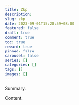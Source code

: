 ```yaml
---
title: Zkp
description:
slug: zkp
date: 2023-09-01T15:28:59+08:00
featured: false
draft: true
comment: true
toc: true
reward: true
pinned: false
carousel: false
series: []
categories: []
tags: []
images: []
---
```


Summary.

<!--more-->

Content.
